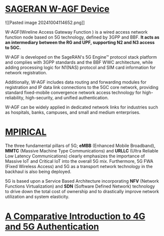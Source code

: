 # [SAGERAN W-AGF Device](https://www.sageran.com/products/network-equipments/w-agf.html)

![[Pasted image 20241004114652.png]]

W-AGF(Wireline Access Gateway Function ) is a wired access network function node based on 5G technology, defined by 3GPP and BBF. **It acts as an intermediary between the RG and UPF, supporting N2 and N3 access to 5GC.**

W-AGF is developed on the SageRAN's 5G Engine™ protocol stack platform and complies with 3GPP standards and the BBF WWC architecture, while adding processing logic for N1(NAS) protocol and SIM card information for network registration.

Additionally, W-AGF includes data routing and forwarding modules for registration and IP data link connections to the 5GC core network, providing standard fixed-mobile convergence network access technology for high-reliability, high-security, and unified authentication.

W-AGF can be widely applied in dedicated network links for industries such as hospitals, banks, campuses, and small and medium enterprises.

# [MPIRICAL](https://www.mpirical.com/blog/wireline-access-in-5g)
The three fundamental pillars of 5G; **eMBB** (Enhanced Mobile Broadband), **MMTC** (Massive Machine Type Communications) and **URLLC** (Ultra Reliable Low Latency Communications) clearly emphasizes the importance of Massive IoT and Critical IoT into the overall 5G mix. Furthermore, 5G FWA (Fixed Wireless Access) and 5G as a transport network technology in the backhaul is also being deployed.

5G is based upon a Service Based Architecture incorporating **NFV** (Network Functions Virtualization) and **SDN** (Software Defined Network) technology to drive down the total cost of ownership and to drastically improve network utilization and system elasticity.
# [A Comparative Introduction to 4G and 5G Authentication](https://www.cablelabs.com/insights/a-comparative-introduction-to-4g-and-5g-authentication)
